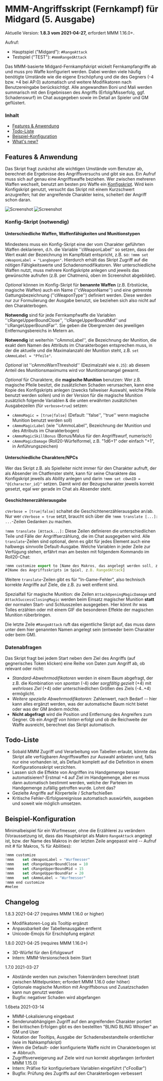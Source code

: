 # MMM-Angriffsskript (Fernkampf) für Midgard (5. Ausgabe)

Aktuelle Version: **1.8.3 vom 2021-04-27,** erfordert MMM 1.16.0+.

Aufruf: 
- Hauptspiel ("Midgard"): ``#RangeAttack`` 
- Testspiel ("TEST"): ``#mmmRangedAttack``

Das MMM-basierte Midgard-Fernkampfskript wickelt Fernkampfangriffe ab und muss pro Waffe konfiguriert werden. Dabei werden viele häufig benötigte Umstände wie die eigene Erschöpfung und die des Gegners (-4 bzw. +4 bei AP:0) automatisch und weitere Modifikatoren nach Benutzereingabe berücksichtigt. Alle angewandten Boni und Mali werden summarisch mit den Ergebnissen des Angriffs (Erfolg/Misserfolg, ggf. Schadenswurf) im Chat ausgegeben sowie im Detail an Spieler und GM geflüstert.

### Inhalt

- [Features & Anwendung](#features--anwendung)
- [Todo-Liste](#todo-liste)
- [Beispiel-Konfiguration](#beispiel-konfiguration)
- [What's new?](#changelog)


## Features & Anwendung

Das Skript fragt zunächst alle wichtigen Umstände vom Benutzer ab, berechnet die Ergebnisse des Angriffsversuchs und gibt sie aus. Ein Aufruf muss sich auf genau eine Angriffswaffe beziehen. Wer zwischen mehreren Waffen wechselt, benutzt am besten pro Waffe ein [Konfigskript](#konfig-skript-optional). Wird kein Konfigskript genutzt, versucht das Skript mit einem Kurzschwert anzugreifen; hat der angreifende Charakter keins, scheitert der Angriff schon daran.

![Screenshot](mmm-rangedAttack-1.7-basic.png)
![Screenshot](mmm-rangedAttack-1.7-missed.png)

### Konfig-Skript (notwendig)

#### Unterschiedliche Waffen, Waffenfähigkeiten und Munitionstypen

Mindestens muss ein Konfig-Skript eine der vom Charakter geführten Waffen deklarieren, d.h. die Variable ''cWeaponLabel'' so setzen, dass der Wert exakt der Bezeichnung im Kampfblatt entspricht, z.B. so: `!mmm set cWeaponLabel = "Langbogen"`. Hierdurch erhält das Skript Zugriff auf die nötigen Fähigkeitswerte und Schadensmodifikatoren. Wer unterschiedliche Waffen nutzt, muss mehrere Konfigskripte anlegen und jeweils das gewünschte aufrufen (z.B. per Chatmenü, oben im Screenshot abgebildet).

*Optional* können im Konfig-Skript für **benannte Waffen** (z.B. Erbstücke, magische Waffen) auch ein Name (''cWeaponName'') und eine getrennte Gattungsbezeichnung (''cWeaponType'') definiert werden. Diese werden nur zur Formulierung der Ausgabe benutzt, sie beziehen sich also nicht auf den Charakterbogen.

**Notwendig** sind für jede Fernkampfwaffe die Variablen ''cRangeUpperBoundClose'', ''cRangeUpperBoundMid'' und ''cRangeUpperBoundFar''. Sie geben die Obergrenzen des jeweiligen Entfernungsbereichs in Metern an.

**Notwendig** ist weiterhin ''cAmmoLabel'', die Bezeichnung der Munition, die exakt dem Namen des Attributs im Charakterbogen entsprechen muss, in der die aktuelle und die Maximalanzahl der Munition steht, z.B. `set cAmmoLabel = "Pfeile"`.

*Optional* ist ''cAmmoWarnThreshold'' (Dezimalzahl wie `0.25`): ab diesem Anteil des Munitionsmaximums wird vor Munitionsmangel gewarnt.

*Optional* für Charaktere, die **magische Munition** benutzen: Wer z.B. magische Pfeile besitzt, die zusätzlichen Schaden verursachen, kann eine Kopie des Konfigskripts anlegen (zwecks fallweiser Auswahl, welche Pfeile benutzt werden sollen) und in der Version für die magische Munition zusätzlich folgende Variablen & die unten erwähnten zusätzlichen Ausgabezeilen (für `verbose=true`) setzen:
- `cAmmoMagic = [true|false]` (Default: ''false'', ''true'' wenn magische Munition benutzt werden soll)
- `cAmmoMagicLabel` (wie ''cAmmoLabel'', Bezeichnung der Munition und des Attributs im Charakterbogen)
- `cAmmoMagicSkillBonus` (Bonus/Malus für den Angriffswurf, numerisch)
- `cAmmoMagicDamage` (Roll20-Würfelformel, z.B. "1d6+1" oder einfach "+1", in Anführungszeichen)

#### Unterschiedliche Charaktere/NPCs

Wer das Skript z.B. als Spielleiter nicht immer für den Charakter aufruft, der als Absender im Chatfenster steht, kann für seine Charaktere das Konfigskript jeweils als Ability anlegen und darin `!mmm set cOwnID = "@{character_id}"` setzen. Damit wird der Bezugscharakter jeweils korrekt gesetzt, egal wer gerade im Chat als Absender steht.

#### Geschichtenerzählerausgabe

`cVerbose = [true|false]` schaltet die Geschichtenerzählerausgabe an/ab. Nur wer `cVerbose = true` setzt, braucht sich über die `!mmm translate [...]: ...`-Zeilen Gedanken zu machen.

`!mmm translate [Attack...]:` Diese Zeilen definieren die unterschiedlichen Teile und Fälle der Angriffserzählung, die im Chat ausgegeben wird. Alle `translate`-Zeilen sind optional, denn es gibt für jedes Element auch eine halbwegs sinnvolle Default-Ausgabe. Welche Variablen in jeder Zeile zur Verfügung stehen, erfährt man am besten mit folgendem Kommando im Roll20-Chat:
```javascript
!mmm customize export to [Name des Makros, das angelegt werden soll, z.B. rangedAttackConfigSample]
#[Name des Angriffsskripts im Spiel, z.B. RangedAttack]
```

Weitere `translate`-Zeilen gibt es für "In-Game-Fehler", also technisch korrekte Angriffe auf Ziele, die z.B. zu weit entfernt sind.

Spezialfall für magische Munition: die Zeilen `AttackOpeningMagicDamage` und `AttackSuccessClosingMagic` werden beim Einsatz magischer Munition **statt** der normalen Start- und Schlusszeilen ausgegeben. Hier könnt ihr was Tolles erzählen oder mit einem GIF die besonderen Effekte der magischen Munition rüberbringen. 

Die letzte Zeile `#RangeAttack` ruft das eigentliche Skript auf, das muss dann unter dem hier genannten Namen angelegt sein (entweder beim Charakter oder beim GM).

### Datenabfragen

Das Skript fragt bei jedem Start neben dem Ziel des Angriffs (auf gegnerisches Token klicken) eine Reihe von Daten zum Angriff ab, ob relevant oder nicht:
- *Standard-Abwehrmodifikatoren* werden in einem Baum abgefragt, der z.B. die Kombination von *spontan* (-4) oder *sorgfältig gezielt* (+4) mit *wehrloses Ziel* (+4) oder unterschiedlichen Größen des Ziels (-4..+4) ermöglicht.
- *Weitere spezielle Abwehrmodifikatoren:* Zahlenwert, nach Bedarf -- hier kann alles ergänzt werden, was der automatische Baum nicht bietet oder was der GM ändern möchte.
- **Nicht abgefragt** wird die Position und Entfernung des Angreifers zum Gegner. Ob ein *Angriff von hinten* erfolgt und ob die Reichweite der Waffe ausreicht, berechnet das Skript automatisch.


## Todo-Liste

- Sobald MMM Zugriff und Verarbeitung von Tabellen erlaubt, könnte das Skript alle verfügbaren Angriffswaffen zur Auswahl anbieten und, falls nur eine vorhanden ist, als Default komplett auf die Definition in einem Konfigurationsskript verzichten.
- Lassen sich die Effekte von Angriffen ins Handgemenge besser automatisieren? Erstmal +4 auf Ziel im Handgemenge, aber es muss dann automatisch bestimmt werden, welche der Parteien im Handgemenge zufällig getroffen wurde. Lohnt das?
- Gezielte Angriffe auf Körperteile / Scharfschießen
- Kritische Fehler-/Erfolgsereignisse automatisch auswürfeln, ausgeben und soweit wie möglich umsetzen.


## Beispiel-Konfiguration

Minimalbeispiel für ein Wurfmesser, ohne die Erzählerei zu verändern (Voraussetzung ist, dass das Hauptskript als Makro `RangeAttack` angelegt ist, bzw. der Name des Makros in der letzten Zeile angepasst wird -- Aufruf mit # für Makros, % für Abilities):

```javascript
!mmm customize
!mmm    set cWeaponLabel = "Wurfmesser"
!mmm    set cRangeUpperBoundClose = 10
!mmm    set cRangeUpperBoundMid = 15
!mmm    set cRangeUpperBoundFar = 20
!mmm    set cAmmoLabel = "Wurfmesser"
!mmm end customize
#melee
```

## Changelog

1.8.3 2021-04-27 (requires MMM 1.16.0 or higher)
- Modifikatoren-Log als Tooltip ergänzt
- Anpassbarkeit der Tabellenausgabe entfernt
- Unicode-Emojis für Erschöpfung ergänzt

1.8.0 2021-04-25 (requires MMM 1.16.0+)

- 3D-Würfel für den Erfolgswurf
- Intern: MMM-Versionscheck beim Start

1.7.0 2021-03-27

- Abstände werden nun zwischen Tokenrändern berechnet (statt zwischen Mittelpunkten; erfordert MMM 1.16.0 oder höher)
-  Optionale magische Munition mit Angriffsbonus und Zusatzschaden kann nun genutzt werden
-  Bugfix: negativer Schaden wird abgefangen

1.6beta 2021-03-14

-  MMM-Lokalisierung eingebaut
-  Senderunabhängigen Zugriff auf den angreifenden Charakter portiert
-  Bei kritischen Erfolgen gibt es den bestellten "BLING BLING Whisper" an GM und User 
-  Notation der Tooltips, Ausgabe der Schadensbestandteile ordentlicher (wie im Nahkampfskript)
-  Wenn die Default- oder konfigurierte Waffe nicht im Charakterbogen ist => Abbruch.
-  Zugriffsverweigerung auf Ziele wird nun korrekt abgefangen (erfordert MMM 1.15.0)
-  Intern: Präfixe für konfigurierbare Variablen eingeführt ("cFooBar")
-  Bugfix: Prüfung des Zugriffs auf den Charakterbogen verbessert
